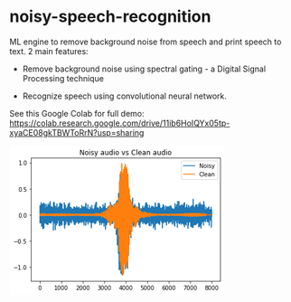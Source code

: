 # noisy-speech-recognition
ML engine to remove background noise from speech and print speech to text. 2 main features:

- Remove background noise using spectral gating - a Digital Signal Processing technique

- Recognize speech using convolutional neural network.

See this Google Colab for full demo: https://colab.research.google.com/drive/11ib6HoIQYx05tp-xyaCE08gkTBWToRrN?usp=sharing

![Noisy vs clean](noisy_clean.png)

